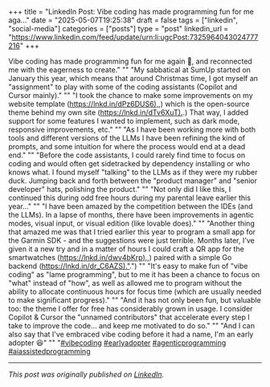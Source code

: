 +++
title = "LinkedIn Post: Vibe coding has made programming fun for me aga..."
date = "2025-05-07T19:25:38"
draft = false
tags = ["linkedin", "social-media"]
categories = ["posts"]
type = "post"
linkedin_url = "https://www.linkedin.com/feed/update/urn:li:ugcPost:7325964043024777216"
+++

Vibe coding has made programming fun for me again 🔮, and reconnected me with the eagerness to create."
""
"My sabbatical at SumUp started on January this year, which means that around Christmas time, I got myself an "assignment" to play with some of the coding assistants (Copilot and Cursor mainly)."
""
"I took the chance to make some improvements on my website template ([https://lnkd.in/dPz6DUS6),](https://lnkd.in/dPz6DUS6),) which is the open-source theme behind my own site ([https://lnkd.in/dTv6XuT).](https://lnkd.in/dTv6XuT).) That way, I added support for some features I wanted to implement, such as dark mode, responsive improvements, etc."
""
"As I have been working more with both tools and different versions of the LLMs I have been refining the kind of prompts, and some intuition for where the process would end at a dead end."
""
"Before the code assistants, I could rarely find time to focus on coding and would often get sidetracked by dependency installing or who knows what. I found myself "talking" to the LLMs as if they were my rubber duck. Jumping back and forth between the "product manager" and "senior developer" hats, polishing the product."
""
"Not only did I like this, I continued this during odd free hours during my parental leave earlier this year..."
""
"I have been amazed by the competition between the IDEs (and the LLMs). In a lapse of months, there have been improvements in agentic modes, visual input, or visual edition (like lovable does)."
""
"Another thing that amazed me was that I tried earlier this year to program a small app for the Garmin SDK - and the suggestions were just terrible. Months later, I've given it a new try and in a matter of hours I could craft a QR app for the smartwatches ([https://lnkd.in/dwv4bKrp),](https://lnkd.in/dwv4bKrp),) paired with a simple Go backend ([https://lnkd.in/dr_C6AZS)."](https://lnkd.in/dr_C6AZS).")
""
"It's easy to make fun of "vibe coding" as "lame programming", but to me it has been a chance to focus on "what" instead of "how", as well as allowed me to program without the ability to allocate continuous hours for focus time (which are usually needed to make significant progress)."
""
"And it has not only been fun, but valuable too: the theme I offer for free has considerably grown in usage. I consider Copilot & Cursor the "unnamed contributors" that accelerate every step I take to improve the code... and keep me motivated to do so."
""
"And I can also say that I've embraced vibe coding before it had a name, I'm an early adopter 😆"
""
"[#vibecoding](https://www.linkedin.com/feed/hashtag/vibecoding) [#earlyadopter](https://www.linkedin.com/feed/hashtag/earlyadopter) [#agenticprogramming](https://www.linkedin.com/feed/hashtag/agenticprogramming) [#aiassistedprogramming](https://www.linkedin.com/feed/hashtag/aiassistedprogramming)

---

*This post was originally published on [LinkedIn](https://www.linkedin.com/in/adrianmoreno/recent-activity/all/).*